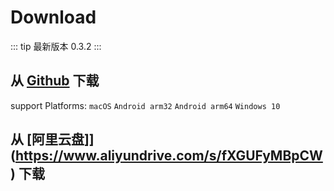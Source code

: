 # Download

::: tip
最新版本 0.3.2
:::

## 从 [Github](https://github.com/laiiihz/alga/releases) 下载

support Platforms: `macOS` `Android arm32` `Android arm64` `Windows 10`

## 从 [阿里云盘]](https://www.aliyundrive.com/s/fXGUFyMBpCW) 下载